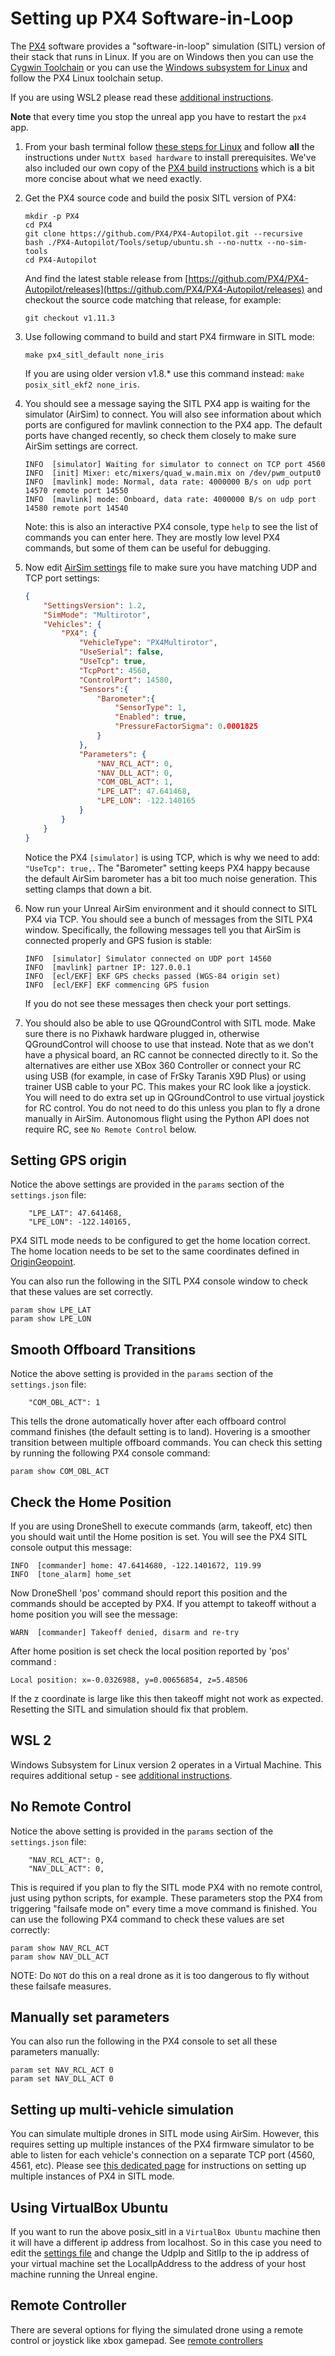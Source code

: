 # Setting up PX4 Software-in-Loop

The [PX4](http://dev.px4.io) software provides a "software-in-loop" simulation (SITL) version of
their stack that runs in Linux. If you are on Windows then you can use the [Cygwin
Toolchain](https://dev.px4.io/master/en/setup/dev_env_windows_cygwin.html) or you can use the
[Windows subsystem for Linux](https://docs.microsoft.com/en-us/windows/wsl/install-win10) and follow
the PX4 Linux toolchain setup.

If you are using WSL2 please read these [additional
instructions](px4_sitl_wsl2.md).

**Note** that every time you stop the unreal app you have to restart the `px4` app.

1. From your bash terminal follow [these steps for
   Linux](https://docs.px4.io/master/en/dev_setup/dev_env_linux.html) and follow **all** the
   instructions under `NuttX based hardware` to install prerequisites. We've also included our own
   copy of the [PX4 build instructions](px4_build.md) which is a bit more concise about what we need
   exactly.

2. Get the PX4 source code and build the posix SITL version of PX4:
    ```
    mkdir -p PX4
    cd PX4
    git clone https://github.com/PX4/PX4-Autopilot.git --recursive
    bash ./PX4-Autopilot/Tools/setup/ubuntu.sh --no-nuttx --no-sim-tools
    cd PX4-Autopilot
    ```
    And find the latest stable release from [https://github.com/PX4/PX4-Autopilot/releases](https://github.com/PX4/PX4-Autopilot/releases)
    and checkout the source code matching that release, for example:
    ```
    git checkout v1.11.3
    ```

3. Use following command to build and start PX4 firmware in SITL mode:
    ```
    make px4_sitl_default none_iris
    ```
   If you are using older version v1.8.* use this command instead: `make posix_sitl_ekf2 none_iris`.

4. You should see a message saying the SITL PX4 app is waiting for the simulator (AirSim) to connect.
You will also see information about which ports are configured for mavlink connection to the PX4 app.
The default ports have changed recently, so check them closely to make sure AirSim settings are correct.
    ```
    INFO  [simulator] Waiting for simulator to connect on TCP port 4560
    INFO  [init] Mixer: etc/mixers/quad_w.main.mix on /dev/pwm_output0
    INFO  [mavlink] mode: Normal, data rate: 4000000 B/s on udp port 14570 remote port 14550
    INFO  [mavlink] mode: Onboard, data rate: 4000000 B/s on udp port 14580 remote port 14540
    ```

    Note: this is also an interactive PX4 console, type `help` to see the
    list of commands you can enter here.  They are mostly low level PX4
    commands, but some of them can be useful for debugging.

5. Now edit [AirSim settings](settings.md) file to make sure you have matching UDP and TCP port settings:
    ```json
    {
        "SettingsVersion": 1.2,
        "SimMode": "Multirotor",
        "Vehicles": {
            "PX4": {
                "VehicleType": "PX4Multirotor",
                "UseSerial": false,
                "UseTcp": true,
                "TcpPort": 4560,
                "ControlPort": 14580,
                "Sensors":{
                    "Barometer":{
                        "SensorType": 1,
                        "Enabled": true,
                        "PressureFactorSigma": 0.0001825
                    }
                },
                "Parameters": {
                    "NAV_RCL_ACT": 0,
                    "NAV_DLL_ACT": 0,
                    "COM_OBL_ACT": 1,
                    "LPE_LAT": 47.641468,
                    "LPE_LON": -122.140165
                }
            }
        }
    }
    ```
    Notice the PX4 `[simulator]` is using TCP, which is why we need to add: `"UseTcp": true,`.
    The "Barometer" setting keeps PX4 happy because the default AirSim barometer has a bit too much
    noise generation.  This setting clamps that down a bit.

6. Now run your Unreal AirSim environment and it should connect to SITL PX4 via TCP. You should see
   a bunch of messages from the SITL PX4 window. Specifically, the following messages tell you that
   AirSim is connected properly and GPS fusion is stable:
    ```
    INFO  [simulator] Simulator connected on UDP port 14560
    INFO  [mavlink] partner IP: 127.0.0.1
    INFO  [ecl/EKF] EKF GPS checks passed (WGS-84 origin set)
    INFO  [ecl/EKF] EKF commencing GPS fusion
    ```

    If you do not see these messages then check your port settings.

7. You should also be able to use QGroundControl with SITL mode.  Make sure there is no Pixhawk
   hardware plugged in, otherwise QGroundControl will choose to use that instead.  Note that as we
   don't have a physical board, an RC cannot be connected directly to it. So the alternatives are
   either use XBox 360 Controller or connect your RC using USB (for example, in case of FrSky
   Taranis X9D Plus) or using trainer USB cable to your PC. This makes your RC look like a joystick.
   You will need to do extra set up in QGroundControl to use virtual joystick for RC control.  You
   do not need to do this unless you plan to fly a drone manually in AirSim.  Autonomous flight
   using the Python API does not require RC, see `No Remote Control` below.

## Setting GPS origin

Notice the above settings are provided in the `params` section of the `settings.json` file:
```
    "LPE_LAT": 47.641468,
    "LPE_LON": -122.140165,
```

PX4 SITL mode needs to be configured to get the home location correct.
The home location needs to be set to the same coordinates defined in  [OriginGeopoint](settings.md#origingeopoint).

You can also run the following in the SITL PX4 console window to check
that these values are set correctly.

```
param show LPE_LAT
param show LPE_LON
```

## Smooth Offboard Transitions

Notice the above setting is provided in the `params` section of the `settings.json` file:
```
    "COM_OBL_ACT": 1
```

This tells the drone automatically hover after each offboard control command finishes (the default
setting is to land).  Hovering is a smoother transition between multiple offboard commands.  You can
check this setting by running the following PX4 console command:

```
param show COM_OBL_ACT
```

## Check the Home Position

If you are using DroneShell to execute commands (arm, takeoff, etc) then you should wait until the
Home position is set. You will see the PX4 SITL console output this message:

```
INFO  [commander] home: 47.6414680, -122.1401672, 119.99
INFO  [tone_alarm] home_set
```

Now DroneShell 'pos' command should report this position and the commands should be accepted by PX4.
If you attempt to takeoff without a home position you will see the message:

```
WARN  [commander] Takeoff denied, disarm and re-try
```

After home position is set check the local position reported by 'pos' command :

```
Local position: x=-0.0326988, y=0.00656854, z=5.48506
```

If the z coordinate is large like this then takeoff might not work as expected.  Resetting the SITL
and simulation should fix that problem.

## WSL 2

Windows Subsystem for Linux version 2 operates in a Virtual Machine.  This requires
additional setup - see [additional instructions](px4_sitl_wsl2.md).

## No Remote Control

Notice the above setting is provided in the `params` section of the `settings.json` file:
```
    "NAV_RCL_ACT": 0,
    "NAV_DLL_ACT": 0,
```

This is required if you plan to fly the SITL mode PX4 with no remote control, just using python
scripts, for example.  These parameters stop the PX4 from triggering "failsafe mode on" every time a
move command is finished.  You can use the following PX4 command to check these values are set
correctly:

```
param show NAV_RCL_ACT
param show NAV_DLL_ACT
```

NOTE: Do `NOT` do this on a real drone as it is too dangerous to fly without these failsafe measures.

## Manually set parameters

You can also run the following in the PX4 console to set all these parameters manually:

```
param set NAV_RCL_ACT 0
param set NAV_DLL_ACT 0
```

## Setting up multi-vehicle simulation

You can simulate multiple drones in SITL mode using AirSim. However, this requires setting up
multiple instances of the PX4 firmware simulator to be able to listen for each vehicle's connection
on a separate TCP port (4560, 4561, etc). Please see [this dedicated page](px4_multi_vehicle.md) for
instructions on setting up multiple instances of PX4 in SITL mode.

## Using VirtualBox Ubuntu

If you want to run the above posix_sitl in a `VirtualBox Ubuntu` machine then it will have a
different ip address from localhost. So in this case you need to edit the [settings
file](settings.md) and change the UdpIp and SitlIp to the ip address of your virtual machine set the
LocalIpAddress to the address of your host machine running the Unreal engine.

## Remote Controller

There are several options for flying the simulated drone using a remote control or joystick like
xbox gamepad. See [remote controllers](remote_control.md#rc-setup-for-px4)
